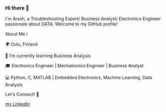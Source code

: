 ### Hi there 👋

I'm Arash, a Troubleshooting Expert/ Business Analyst/ Electronics Engineer passionate about DATA. Welcome to my GitHub profile!

About Me ℹ️

🌍 Oulu, Finland

🌱 I’m currently learning Business Analysis

🎓 Electronics Engineer | Mechatronics Engineer | Business Analyst

💻 Python, C, MATLAB | Embedded Electronics, Machine Learning, Data Analysis

Let's Connect! 🤝

[my LinkedIn](https://www.linkedin.com/in/arash-nedaei/)
